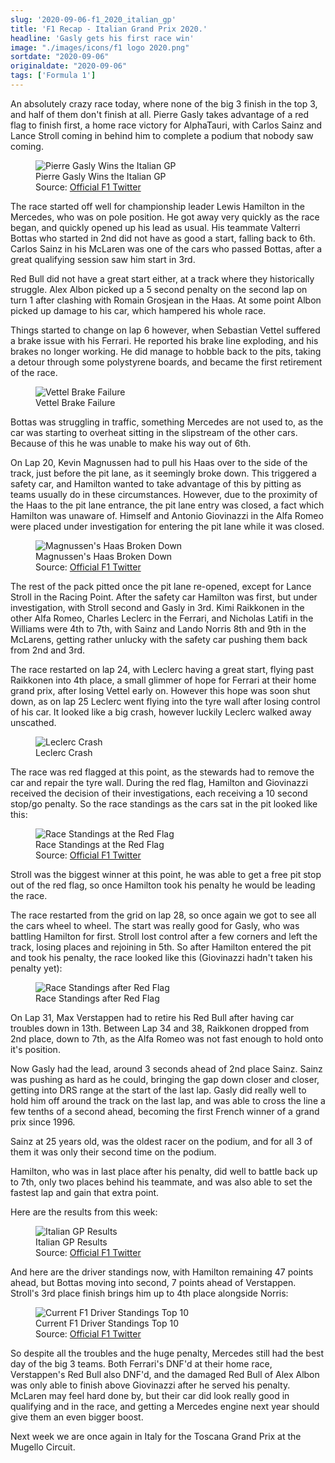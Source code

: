 ```yaml
---
slug: '2020-09-06-f1_2020_italian_gp'
title: 'F1 Recap - Italian Grand Prix 2020.'
headline: 'Gasly gets his first race win'
image: "./images/icons/f1 logo 2020.png"
sortdate: "2020-09-06"
originaldate: "2020-09-06"
tags: ['Formula 1']
---
```


An absolutely crazy race today, where none of the big 3 finish in the top 3, and half of them don't finish at all. Pierre Gasly takes advantage of a red flag to finish first, a home race victory for AlphaTauri, with Carlos Sainz and Lance Stroll coming in behind him to complete a podium that nobody saw coming.

<div id="imageDiv">
    <figure>
        <img src="https://joshlearningtocode.files.wordpress.com/2020/09/f1-2020-italian-gp-gasly-wins.jpg" alt="Pierre Gasly Wins the Italian GP">
        <figcaption>Pierre Gasly Wins the Italian GP</figcaption>
        <figcaption>Source: <a href="https://twitter.com/F1" target="_blank">Official F1 Twitter</a></figcaption>
    </figure>
</div>

The race started off well for championship leader Lewis Hamilton in the Mercedes, who was on pole position. He got away very quickly as the race began, and quickly opened up his lead as usual. His teammate Valterri Bottas who started in 2nd did not have as good a start, falling back to 6th. Carlos Sainz in his McLaren was one of the cars who passed Bottas, after a great qualifying session saw him start in 3rd. 

Red Bull did not have a great start either, at a track where they historically struggle. Alex Albon picked up a 5 second penalty on the second lap on turn 1 after clashing with Romain Grosjean in the Haas. At some point Albon picked up damage to his car, which hampered his whole race.

Things started to change on lap 6 however, when Sebastian Vettel suffered a brake issue with his Ferrari. He reported his brake line exploding, and his brakes no longer working. He did manage to hobble back to the pits, taking a detour through some polystyrene boards, and became the first retirement of the race.

<div id="imageDiv">
    <figure>
        <img src="https://joshlearningtocode.files.wordpress.com/2020/09/f1-2020-italian-gp-vettel-brakes.gif" alt="Vettel Brake Failure">
        <figcaption>Vettel Brake Failure</figcaption>
    </figure>
</div>

Bottas was struggling in traffic, something Mercedes are not used to, as the car was starting to overheat sitting in the slipstream of the other cars. Because of this he was unable to make his way out of 6th.

On Lap 20, Kevin Magnussen had to pull his Haas over to the side of the track, just before the pit lane, as it seemingly broke down. This triggered a safety car, and Hamilton wanted to take advantage of this by pitting as teams usually do in these circumstances. However, due to the proximity of the Haas to the pit lane entrance, the pit lane entry was closed, a fact which Hamilton was unaware of. Himself and Antonio Giovinazzi in the Alfa Romeo were placed under investigation for entering the pit lane while it was closed. 

<div id="imageDiv">
    <figure>
        <img src="https://joshlearningtocode.files.wordpress.com/2020/09/f1-2020-italian-gp-kmag-brake-down.jpg" alt="Magnussen's Haas Broken Down">
        <figcaption>Magnussen's Haas Broken Down</figcaption>
        <figcaption>Source: <a href="https://twitter.com/F1" target="_blank">Official F1 Twitter</a></figcaption>
    </figure>
</div>


The rest of the pack pitted once the pit lane re-opened, except for Lance Stroll in the Racing Point. After the safety car Hamilton was first, but under investigation, with Stroll second and Gasly in 3rd. Kimi Raikkonen in the other Alfa Romeo, Charles Leclerc in the Ferrari, and Nicholas Latifi in the Williams were 4th to 7th, with Sainz and Lando Norris 8th and 9th in the McLarens, getting rather unlucky with the safety car pushing them back from 2nd and 3rd.

The race restarted on lap 24, with Leclerc having a great start, flying past Raikkonen into 4th place, a small glimmer of hope for Ferrari at their home grand prix, after losing Vettel early on. However this hope was soon shut down, as on lap 25 Leclerc went flying into the tyre wall after losing control of his car. It looked like a big crash, however luckily Leclerc walked away unscathed. 

<div id="imageDiv">
    <figure>
        <img src="https://joshlearningtocode.files.wordpress.com/2020/09/f1-2020-italian-gp-leclerc-crash.gif" alt="Leclerc Crash">
        <figcaption>Leclerc Crash</figcaption>
    </figure>
</div>

The race was red flagged at this point, as the stewards had to remove the car and repair the tyre wall. During the red flag, Hamilton and Giovinazzi received the decision of their investigations, each receiving a 10 second stop/go penalty. So the race standings as the cars sat in the pit looked like this:

<div id="imageDiv">
    <figure>
        <img src="https://joshlearningtocode.files.wordpress.com/2020/09/f1-2020-italian-gp-red-flag-standings.jpg" alt="Race Standings at the Red Flag">
        <figcaption>Race Standings at the Red Flag</figcaption>
        <figcaption>Source: <a href="https://twitter.com/F1" target="_blank">Official F1 Twitter</a></figcaption>
    </figure>
</div>

Stroll was the biggest winner at this point, he was able to get a free pit stop out of the red flag, so once Hamilton took his penalty he would be leading the race.

The race restarted from the grid on lap 28, so once again we got to see all the cars wheel to wheel. The start was really good for Gasly, who was battling Hamilton for first. Stroll lost control after a few corners and left the track, losing places and rejoining in 5th. So after Hamilton entered the pit and took his penalty, the race looked like this (Giovinazzi hadn't taken his penalty yet):

<div id="imageDiv">
    <figure>
        <img src="https://joshlearningtocode.files.wordpress.com/2020/09/f1-2020-italian-gp-post-ham-pen.png" alt="Race Standings after Red Flag">
        <figcaption>Race Standings after Red Flag</figcaption>
    </figure>
</div>

On Lap 31, Max Verstappen had to retire his Red Bull after having car troubles down in 13th. Between Lap 34 and 38, Raikkonen dropped from 2nd place, down to 7th, as the Alfa Romeo was not fast enough to hold onto it's position.

Now Gasly had the lead, around 3 seconds ahead of 2nd place Sainz. Sainz was pushing as hard as he could, bringing the gap down closer and closer, getting into DRS range at the start of the last lap. Gasly did really well to hold him off around the track on the last lap, and was able to cross the line a few tenths of a second ahead, becoming the first French winner of a grand prix since 1996.

Sainz at 25 years old, was the oldest racer on the podium, and for all 3 of them it was only their second time on the podium.

<div id="imageDiv">
    <p class="tweetToEmbed" style="display: none;">1302644729792749568</p>
</div>

Hamilton, who was in last place after his penalty, did well to battle back up to 7th, only two places behind his teammate, and was also able to set the fastest lap and gain that extra point.

Here are the results from this week:

<div id="imageDiv">
    <figure>
        <img src="https://joshlearningtocode.files.wordpress.com/2020/09/f1-2020-italian-gp-race-result.jpg" alt="Italian GP Results">
        <figcaption>Italian GP Results</figcaption>
        <figcaption>Source: <a href="https://twitter.com/F1" target="_blank">Official F1 Twitter</a></figcaption>
    </figure>
</div>

And here are the driver standings now, with Hamilton remaining 47 points ahead, but Bottas moving into second, 7 points ahead of Verstappen. Stroll's 3rd place finish brings him up to 4th place alongside Norris:

<div id="imageDiv">
    <figure>
        <img src="https://joshlearningtocode.files.wordpress.com/2020/09/f1-2020-italian-gp-driver-standings.jpg" alt="Current F1 Driver Standings Top 10">
        <figcaption>Current F1 Driver Standings Top 10</figcaption>
        <figcaption>Source: <a href="https://twitter.com/F1" target="_blank">Official F1 Twitter</a></figcaption>
    </figure>
</div>


So despite all the troubles and the huge penalty, Mercedes still had the best day of the big 3 teams. Both Ferrari's DNF'd at their home race, Verstappen's Red Bull also DNF'd, and the damaged Red Bull of Alex Albon was only able to finish above Giovinazzi after he served his penalty. McLaren may feel hard done by, but their car did look really good in qualifying and in the race, and getting a Mercedes engine next year should give them an even bigger boost.

Next week we are once again in Italy for the Toscana Grand Prix at the Mugello Circuit.
